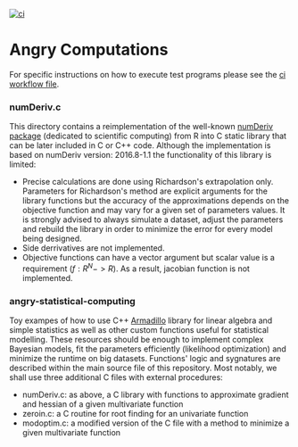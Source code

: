 [![ci](https://github.com/AngryMaciek/angry-computations/workflows/ci/badge.svg?branch=master)](https://github.com/AngryMaciek/angry-computations/actions?query=workflow%3Aci)

# Angry Computations

For specific instructions on how to execute test programs please see the [ci workflow file](https://github.com/AngryMaciek/angry-computations/blob/master/.github/workflows/ci.yml).

### numDeriv.c
This directory contains a reimplementation of the well-known [numDeriv package](https://cran.r-project.org/web/packages/numDeriv/index.html) (dedicated to scientific computing) from R into C static library that can be later included in C or C++ code. Although the implementation is based on numDeriv version: 2016.8-1.1 the functionality of this library is limited:  
* Precise calculations are done using Richardson's extrapolation only. Parameters for Richardson's method are explicit arguments for the library functions but the accuracy of the approximations depends on the objective function and may vary for a given set of parameters values. It is strongly advised to always simulate a dataset, adjust the parameters and rebuild the library in order to minimize the error for every model being designed.  
* Side derrivatives are not implemented.  
* Objective functions can have a vector argument but scalar value is a requirement ($f:R^N -> R$). As a result, jacobian function is not implemented.  

### angry-statistical-computing

Toy exampes of how to use C++ [Armadillo](http://arma.sourceforge.net/) library for linear algebra and simple statistics as well as other custom functions useful for statistical modelling. These resources should be enough to implement complex Bayesian models, fit the parameters efficiently (likelihood optimization) and minimize the runtime on big datasets. Functions' logic and sygnatures are described within the main source file of this repository. Most notably, we shall use three additional C files with external procedures:
* numDeriv.c: as above, a C library with functions to approximate gradient and hessian of a given multivariate function
* zeroin.c: a C routine for root finding for an univariate function
* modoptim.c: a modified version of the C file with a method to minimize a given multivariate function
